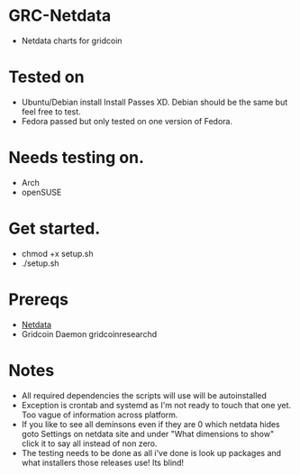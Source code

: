 # GRC-Netdata
* Netdata charts for gridcoin

# Tested on
* Ubuntu/Debian install Install Passes XD. Debian should be the same but feel free to test.
* Fedora passed but only tested on one version of Fedora.

# Needs testing on.
* Arch
* openSUSE

# Get started.
* chmod +x setup.sh
* ./setup.sh

# Prereqs
* [Netdata](https://github.com/firehol/netdata/wiki/Installation)
* Gridcoin Daemon gridcoinresearchd

# Notes
* All required dependencies the scripts will use will be autoinstalled
* Exception is crontab and systemd as I'm not ready to touch that one yet. Too vague of information across platform.
* If you like to see all deminsons even if they are 0 which netdata hides goto Settings on netdata site and under "What dimensions to show" click it to say all instead of non zero.
* The testing needs to be done as all i've done is look up packages and what installers those releases use! Its blind! 
